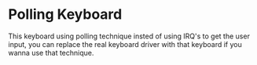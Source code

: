 # Polling Keyboard
This keyboard using polling technique insted of using IRQ's to get the user input,
you can replace the real keyboard driver with that keyboard if you wanna use that technique.